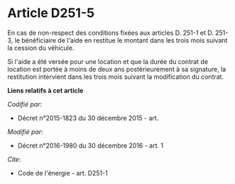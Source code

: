 # Article D251-5

En cas de non-respect des conditions fixées aux articles D. 251-1 et D. 251-3, le bénéficiaire de l'aide en restitue le
montant dans les trois mois suivant la cession du véhicule. 

Si l'aide a été versée pour une location et que la durée du contrat de location est portée à moins de deux ans
postérieurement à sa signature, la restitution intervient dans les trois mois suivant la modification du contrat.

**Liens relatifs à cet article**

_Codifié par_:

  - Décret n°2015-1823 du 30 décembre 2015 - art.

_Modifié par_:

  - Décret n°2016-1980 du 30 décembre 2016 - art. 1

_Cite_:

  - Code de l'énergie - art. D251-1
